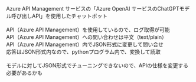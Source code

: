 Azure API Management サービスの「Azure OpenAI サービスのChatGPTモデル呼び出しAPI」を使用したチャットボット<br>
<br>
API（Azure API Management）を使用しているので、ログ取得が可能<br>
API（Azure API Management）への問い合わせは平文（text/plain）<br>
API（Azure API Management）内でJSON形式に変更して問い合せ<br>
応答はJSON形式内なので、pythonプログラム内で、変換して読取<br>
<br>
モデルに対してJSON形式でチューニングできないので、APIの仕様を変更する必要があるかも
